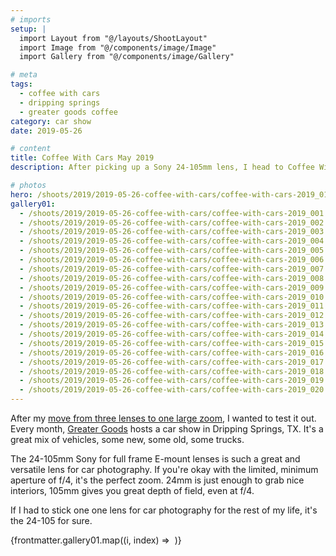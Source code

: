 ```yaml
---
# imports
setup: |
  import Layout from "@/layouts/ShootLayout"
  import Image from "@/components/image/Image"
  import Gallery from "@/components/image/Gallery"

# meta
tags:
  - coffee with cars
  - dripping springs
  - greater goods coffee
category: car show
date: 2019-05-26

# content
title: Coffee With Cars May 2019
description: After picking up a Sony 24-105mm lens, I head to Coffee With Cars.

# photos
hero: /shoots/2019/2019-05-26-coffee-with-cars/coffee-with-cars-2019_014.jpg
gallery01:
  - /shoots/2019/2019-05-26-coffee-with-cars/coffee-with-cars-2019_001.jpg
  - /shoots/2019/2019-05-26-coffee-with-cars/coffee-with-cars-2019_002.jpg
  - /shoots/2019/2019-05-26-coffee-with-cars/coffee-with-cars-2019_003.jpg
  - /shoots/2019/2019-05-26-coffee-with-cars/coffee-with-cars-2019_004.jpg
  - /shoots/2019/2019-05-26-coffee-with-cars/coffee-with-cars-2019_005.jpg
  - /shoots/2019/2019-05-26-coffee-with-cars/coffee-with-cars-2019_006.jpg
  - /shoots/2019/2019-05-26-coffee-with-cars/coffee-with-cars-2019_007.jpg
  - /shoots/2019/2019-05-26-coffee-with-cars/coffee-with-cars-2019_008.jpg
  - /shoots/2019/2019-05-26-coffee-with-cars/coffee-with-cars-2019_009.jpg
  - /shoots/2019/2019-05-26-coffee-with-cars/coffee-with-cars-2019_010.jpg
  - /shoots/2019/2019-05-26-coffee-with-cars/coffee-with-cars-2019_011.jpg
  - /shoots/2019/2019-05-26-coffee-with-cars/coffee-with-cars-2019_012.jpg
  - /shoots/2019/2019-05-26-coffee-with-cars/coffee-with-cars-2019_013.jpg
  - /shoots/2019/2019-05-26-coffee-with-cars/coffee-with-cars-2019_014.jpg
  - /shoots/2019/2019-05-26-coffee-with-cars/coffee-with-cars-2019_015.jpg
  - /shoots/2019/2019-05-26-coffee-with-cars/coffee-with-cars-2019_016.jpg
  - /shoots/2019/2019-05-26-coffee-with-cars/coffee-with-cars-2019_017.jpg
  - /shoots/2019/2019-05-26-coffee-with-cars/coffee-with-cars-2019_018.jpg
  - /shoots/2019/2019-05-26-coffee-with-cars/coffee-with-cars-2019_019.jpg
  - /shoots/2019/2019-05-26-coffee-with-cars/coffee-with-cars-2019_020.jpg
---
```


After my [move from three lenses to one large zoom](/blog/lens-change-from-3-to-1), I wanted to test it out. Every month, [Greater Goods](https://greatergoodsroasting.com/) hosts a car show in Dripping Springs, TX. It's a great mix of vehicles, some new, some old, some trucks.

The 24-105mm Sony for full frame E-mount lenses is such a great and versatile lens for car photography. If you're okay with the limited, minimum aperture of f/4, it's the perfect zoom. 24mm is just enough to grab nice interiors, 105mm gives you great depth of field, even at f/4.

If I had to stick one one lens for car photography for the rest of my life, it's the 24-105 for sure.

<div class="gallery">
    {frontmatter.gallery01.map((i, index) =>
        <Gallery file={i}>
            <Image
                file={i}
                sizes="(min-width: 1024px) 800px, 100vw"
            />
        </Gallery>
    )}
</div>
